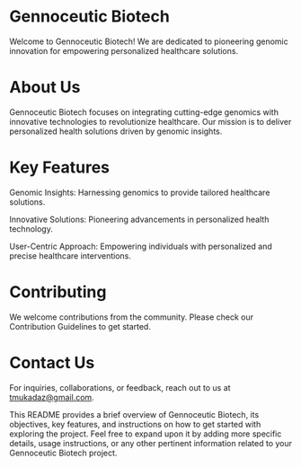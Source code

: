# Gennoceutic Biotech
Welcome to Gennoceutic Biotech! We are dedicated to pioneering genomic innovation for empowering personalized healthcare solutions.

# About Us
Gennoceutic Biotech focuses on integrating cutting-edge genomics with innovative technologies to revolutionize healthcare. Our mission is to deliver personalized health solutions driven by genomic insights.

# Key Features

Genomic Insights: Harnessing genomics to provide tailored healthcare solutions.

Innovative Solutions: Pioneering advancements in personalized health technology.

User-Centric Approach: Empowering individuals with personalized and precise healthcare interventions.

# Contributing
We welcome contributions from the community. Please check our Contribution Guidelines to get started.

# Contact Us
For inquiries, collaborations, or feedback, reach out to us at tmukadaz@gmail.com.

This README provides a brief overview of Gennoceutic Biotech, its objectives, key features, and instructions on how to get started with exploring the project. Feel free to expand upon it by adding more specific details, usage instructions, or any other pertinent information related to your Gennoceutic Biotech project.

